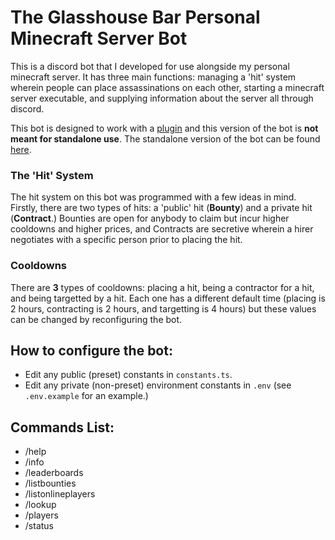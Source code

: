 # The Glasshouse Bar Personal Minecraft Server Bot

This is a discord bot that I developed for use alongside my personal minecraft server. It has three main functions: managing a 'hit' system wherein people can place assassinations on each other, starting a minecraft server executable, and supplying information about the server all through discord. 

This bot is designed to work with a [plugin](https://github.com/nickelulz/GlasshouseTweaks) and this version of the bot is **not meant for standalone use**. The standalone version of the bot can be found [here](https://github.com/nickelulz/ghb-hitbot).

### The 'Hit' System

The hit system on this bot was programmed with a few ideas in mind. Firstly, there are two types of hits: a 'public' hit (**Bounty**) and a private hit (**Contract**.) Bounties are open for anybody to claim but incur higher cooldowns and higher prices, and Contracts are secretive wherein a hirer negotiates with a specific person prior to placing the hit.

### Cooldowns

There are **3** types of cooldowns: placing a hit, being a contractor for a hit, and being targetted by a hit. Each one has a different default time (placing is 2 hours, contracting is 2 hours, and targetting is 4 hours) but these values can be changed by reconfiguring the bot.

## How to configure the bot:
* Edit any public (preset) constants in `constants.ts`.
* Edit any private (non-preset) environment constants in `.env` (see `.env.example` for an example.)

## Commands List:

* /help
* /info
* /leaderboards
* /listbounties
* /listonlineplayers
* /lookup
* /players
* /status